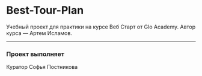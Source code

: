 # Best-Tour-Plan
Учебный проект для практики на курсе Веб Старт от Glo Academy. Автор курса — Артем Исламов.

******

### Проект выполняет
Куратор Софья Постникова